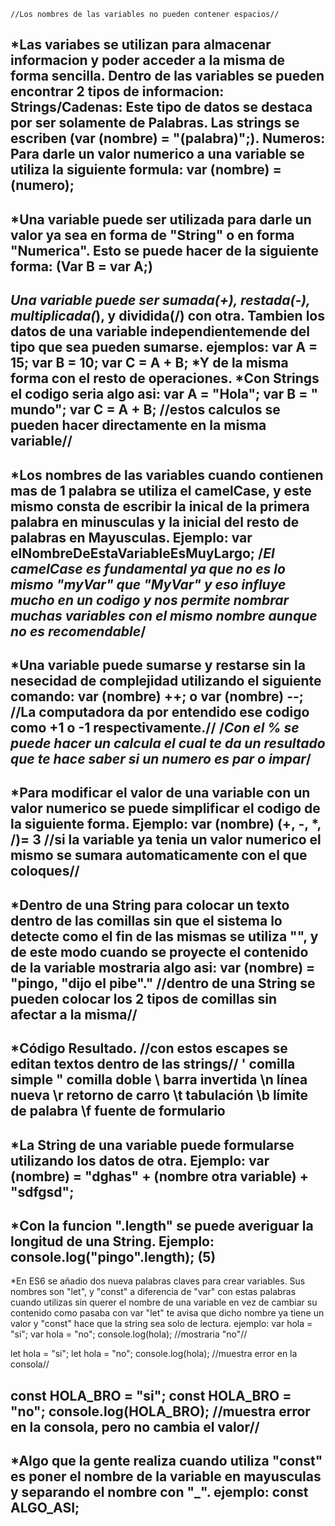     //Los nombres de las variables no pueden contener espacios//
*Las variabes se utilizan para almacenar informacion y poder acceder a la misma de forma sencilla.
Dentro de las variables se pueden encontrar 2 tipos de informacion: 
    Strings/Cadenas: Este tipo de datos se destaca por ser solamente de Palabras. Las strings se escriben (var (nombre) = "(palabra)";).
    Numeros: Para darle un valor numerico a una variable se utiliza la siguiente formula: 
    var (nombre) = (numero);
---
*Una variable puede ser utilizada para darle un valor ya sea en forma de "String" o en forma "Numerica". Esto se puede hacer de la siguiente forma: 
    (Var B = var A;)
---
*Una variable puede ser sumada(+), restada(-), multiplicada(*), y dividida(/) con otra. Tambien los datos de una variable independientemende del tipo que sea pueden sumarse. ejemplos: 
    var A = 15;
    var B = 10;
    var C = A + B;
    *Y de la misma forma con el resto de operaciones.
    *Con Strings el codigo seria algo asi:
    var A = "Hola";
    var B = " mundo";
    var C = A + B;
    //estos calculos se pueden hacer directamente en la misma variable//
---
*Los nombres de las variables cuando contienen mas de 1 palabra se utiliza el camelCase, y este mismo consta de escribir la inical de la primera palabra en minusculas y la inicial del resto de palabras en Mayusculas. Ejemplo: 
    var elNombreDeEstaVariableEsMuyLargo;
    /*El camelCase es fundamental ya que no es lo mismo "myVar" que "MyVar" y eso influye mucho en un codigo y nos permite nombrar muchas variables con el mismo nombre aunque no es recomendable*/
---
*Una variable puede sumarse y restarse sin la nesecidad de complejidad utilizando el siguiente comando: 
    var (nombre) ++; o var (nombre) --;
    //La computadora da por entendido ese codigo como +1 o -1 respectivamente.//
/*Con el % se puede hacer un calcula el cual te da un resultado que te hace saber si un numero es par o impar*/
---
*Para modificar el valor de una variable con un valor numerico se puede simplificar el codigo de la siguiente forma. Ejemplo:
    var (nombre) (+, -, *, /)= 3
    //si la variable ya tenia un valor numerico el mismo se sumara automaticamente con el que coloques//
---
*Dentro de una String para colocar un texto dentro de las comillas sin que el sistema lo detecte como el fin de las mismas se utiliza \""\, y de este modo cuando se proyecte el contenido de la variable mostraria algo asi: 
    var (nombre) = "pingo, \"dijo el pibe\"."
    //dentro de una String se pueden colocar los 2 tipos de comillas sin afectar a la misma//
---
*Código	Resultado. //con estos escapes se editan textos dentro de las strings//
    \'	comilla simple
    \"	comilla doble
    \\	barra invertida
    \n	línea nueva
    \r	retorno de carro
    \t	tabulación
    \b	límite de palabra
    \f	fuente de formulario
---
*La String de una variable puede formularse utilizando los datos de otra. Ejemplo:
    var (nombre) = "dghas" + (nombre otra variable) + "sdfgsd";
---
*Con la funcion ".length" se puede averiguar la longitud de una String. Ejemplo:
    console.log("pingo".length);
    (5)
---
*En ES6 se añadio dos nueva palabras claves para crear variables. Sus nombres son "let", y "const" a diferencia de "var" con estas palabras cuando utilizas sin querer el nombre de una variable en vez de cambiar su contenido como pasaba con var "let" te avisa que dicho nombre ya tiene un valor y "const" hace que la string sea solo de lectura. ejemplo:
var hola = "si";
var hola = "no";
console.log(hola); //mostraria "no"//

let hola = "si";
let hola = "no";
console.log(hola); //muestra error en la consola//

const HOLA_BRO = "si";
const HOLA_BRO = "no";
console.log(HOLA_BRO); //muestra error en la consola, pero no cambia el valor//
---
*Algo que la gente realiza cuando utiliza "const" es poner el nombre de la variable en mayusculas y separando el nombre con "_". ejemplo:
const ALGO_ASI;
---
